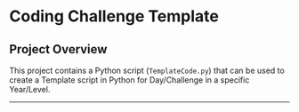 # Coding Challenge Template

## Project Overview
This project contains a Python script (`TemplateCode.py`) that can be used to create a Template script in Python for Day/Challenge in a specific Year/Level.

---